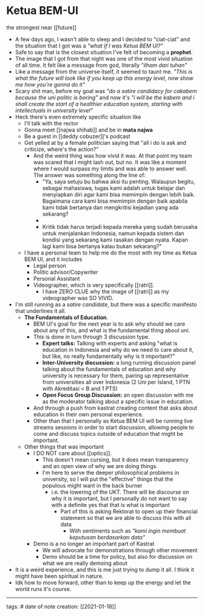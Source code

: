 # Ketua BEM-UI
the strongest near [[future]]

- A few days ago, I wasn't able to sleep and I decided to "ciat-ciat" and the situation that I got was a *"what if I was Ketua BEM UI?"*
- Safe to say that is the closest situation I've felt of becoming a **prophet**.
- The image that I got from that night was one of the most vivid situation of all time. It felt like a message from god, literally *"ilham dari tuhan"*
- Like a message from the universe itself, it seemed to taunt me. *"This is what the future will look like if you keep up this energy level, now show me how you're gonna do it"*
- Scary shit man, before my goal was *"do a satire candidacy for cakabem because the uni politic is boring"* and now it's *"i will be the kabem and i shall create the start of a healthier education system, starting with intellectuals in university level"*
- Heck there's even extremely specific situation like
	- I'll talk with the rector
	- Gonna meet [[najwa shihab]] and be in **mata najwa**
	- Be a guest in [[deddy cobuzer]]'s podcast
	- Get yelled at by a female politician saying that "all i do is ask and criticize, where's the action?"
		- And the weird thing was how vivid it was. At that point my team was scared that I might lash out, but no. It was like a moment where I would surpass my limits and was able to answer well. The answer was something along the line of:
			- "Ya, saya setuju bu bahwa aksi itu penting. Walaupun begitu, sebagai mahasiswa, tugas kami adalah untuk belajar dan menyiapkan diri agar kami bisa memimpin dengan lebih baik. Bagaimana cara kami bisa memimpin dengan baik apabila kami tidak bertanya dan mengkritisi kejadian yang ada sekarang? 
			- 
			- Kritik tidak harus terjadi kepada mereka yang sudah berusaha untuk menjalankan Indonesia, namun kepada sistem dan kondisi yang sekarang kami rasakan dengan nyata. Kapan lagi kami bisa bertanya kalau bukan sekarang?"
	- I have a personal team to help me do the most with my time as Ketua BEM UI, and it includes
		- Legal person
		- Politic advisor/Copywriter
		- Personal Assistant
		- Videographer, which is very specifically [[ratri]].
			- I have ZERO CLUE why the image of [[ratri]] as my videographer was SO VIVID. 
- I'm still running as a *satire candidate*, but there was a specific manifesto that underlines it all.
	- **The Fundamentals of Education**.
		- BEM UI's goal for the next year is to ask why should we care about any of this, and what is the fundamental thing about uni.
		- This is done in turn through 3 discussion type.
			- **Expert talks:** Talking with experts and asking "what is education in Indonesia and why do we need to care about it, but like, no really fundamentally why is it important?"
			- **Inter-University discussion:** a long running discussion panel talking about the fundamentals of education and why university is necessary for them, pairing up representative from universities all over Indonesia (2 Uni per Island, 1 PTN with Akreditasi < B and 1 PTS)
			- **Open Focus Group Discussion:** an open discussion with me as the moderator talking about a specific issue in education.
		- And through a push from kastrat creating content that asks about education in their own personal experience.
		- Other than that I personally as Ketua BEM UI will be running live streams sessions in order to start discussion, allowing people to come and discuss topics outside of education that might be important.
	- Other things that was important
		- I DO NOT care about [[optics]].
			- This doesn't mean cursing, but it does mean transparency and an open view of why we are doing things.
			- I'm here to serve the deeper philosophical problems in university, so I will put the "effective" things that the populous might want in the back burner
				- i.e. the lowering of the UKT. There will be discourse on why it is important, but I personally do not want to say with a definite yes that that is what is important
					- Part of this is asking Rektorat to open up their financial statement so that we are able to discuss this with all data
						- With sentiments such as *"kami ingin membuat keputusan berdasarkan data"*
		- Demo is a no longer an important part of Kastrat
			- We will advocate for demonstrations through other movement
			- Demo should be a time for policy, but also for discussion on what we are really demoing about
- It is a weird experience, and this is me just trying to dump it all. I think it might have been spiritual in nature.
- Idk how to move forward, other than to keep up the energy and let the world runs it's course. 

___
tags: #
date of note creation: [[2021-01-18]]

